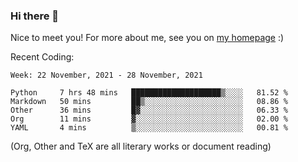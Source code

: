 ### Hi there 👋

Nice to meet you! For more about me, see you on [my homepage](https://jiayipan.me) :)


Recent Coding:
<!--START_SECTION:waka-->
```text
Week: 22 November, 2021 - 28 November, 2021

Python     7 hrs 48 mins   ████████████████████▒░░░░   81.52 % 
Markdown   50 mins         ██▒░░░░░░░░░░░░░░░░░░░░░░   08.86 % 
Other      36 mins         █▓░░░░░░░░░░░░░░░░░░░░░░░   06.33 % 
Org        11 mins         ▓░░░░░░░░░░░░░░░░░░░░░░░░   02.00 % 
YAML       4 mins          ▒░░░░░░░░░░░░░░░░░░░░░░░░   00.81 % 
```
<!--END_SECTION:waka-->
(Org, Other and TeX are all literary works or document reading)
